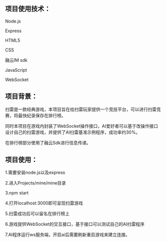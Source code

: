 ## 项目使用技术：
Node.js

Express

HTML5

CSS

融云IM sdk

JavaScript

WebSocket

## 项目背景：

扫雷是一款经典游戏，本项目旨在给扫雷玩家提供一个竞技平台，可以进行扫雷竞赛，将最快纪录保存在排行榜。

同时本项目在游戏内封装了WebSocket操作接口，AI爱好者可以基于改操作接口设计自己的扫雷游戏，并提供了AI扫雷基准示例程序，成功率约30%。

在排行榜部分使用了融云Sdk进行信息传递。

## 项目使用：

1.需要安装node.js以及express

2.进入Projects/mine/mine目录

3.npm start

4.打开localhost:3000即可呈现扫雷游戏

5.扫雷成功后可以留名在排行榜上

6.游戏提供WebSocket的交互接口，基于接口可以测试自己的AI扫雷程序

7.AI程序运行ws服务端，开启ai后需要刷新重启游戏来建立连接。
